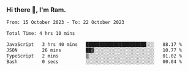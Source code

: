 ### Hi there 👋, I'm Ram.

<!--START_SECTION:waka-->

```txt
From: 15 October 2023 - To: 22 October 2023

Total Time: 4 hrs 10 mins

JavaScript   3 hrs 40 mins   ██████████████████████░░░   88.17 %
JSON         26 mins         ██▓░░░░░░░░░░░░░░░░░░░░░░   10.77 %
TypeScript   2 mins          ▒░░░░░░░░░░░░░░░░░░░░░░░░   01.02 %
Bash         0 secs          ░░░░░░░░░░░░░░░░░░░░░░░░░   00.04 %
```

<!--END_SECTION:waka-->
